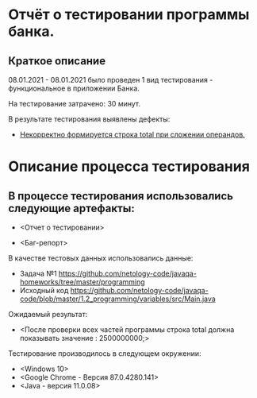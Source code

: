 # Отчёт о тестировании программы банка.
  ## Краткое описание
08.01.2021 - 08.01.2021 было проведен 1 вид тестирования - функциональное в приложении Банка.

На тестирование затрачено: 30 минут.

В результате тестирования выявлены дефекты:

* [Некорректно формируется строка total при сложении операндов.](https://github.com/Lada34/Java-zadanie-2.1/issues/1#issue-782126267)

# Описание процесса тестирования

## В процессе тестирования использовались следующие артефакты:

* <Отчет о тестировании>

* <Баг-репорт>

В качестве тестовых данных использовались данные: 
* Задача №1 <https://github.com/netology-code/javaqa-homeworks/tree/master/programming>
* Исходный код <https://github.com/netology-code/javaqa-code/blob/master/1.2_programming/variables/src/Main.java>

Ожидаемый результат:
* <После проверки всех частей программы строка total должна показывать значение : 2500000000;>

Тестирование производилось в следующем окружении:

* <Windows 10>
* <Google Chrome - Версия 87.0.4280.141>
* <Java - версия 11.0.08>
